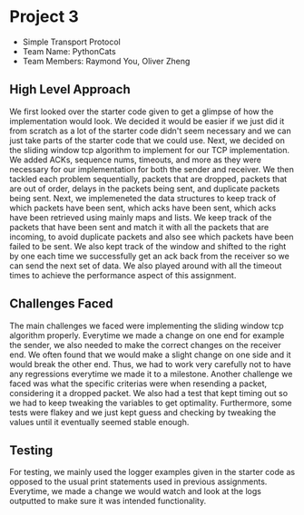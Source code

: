 # Project 3

- Simple Transport Protocol
- Team Name: PythonCats
- Team Members: Raymond You, Oliver Zheng

## High Level Approach

We first looked over the starter code given to get a glimpse of how the implementation would look. We decided it would be easier if we just did it from scratch as a lot of the starter code didn't seem necessary and we can just take parts of the starter code that we could use. Next, we decided on the sliding window tcp algorithm to implement for our TCP implementation. We added ACKs, sequence nums, timeouts, and more as they were necessary for our implementation for both the sender and receiver. We then tackled each problem sequentially, packets that are dropped, packets that are out of order, delays in the packets being sent, and duplicate packets being sent. Next, we implemeneted the data structures to keep track of which packets have been sent, which acks have been sent, which acks have been retrieved using mainly maps and lists. We keep track of the packets that have been sent and match it with all the packets that are incoming, to avoid duplicate packets and also see which packets have been failed to be sent. We also kept track of the window and shifted to the right by one each time we successfully get an ack back from the receiver so we can send the next set of data. We also played around with all the timeout times to achieve the performance aspect of this assignment.

## Challenges Faced

The main challenges we faced were implementing the sliding window tcp algorithm properly. Everytime we made a change on one end for example the sender, we also needed to make the correct changes on the receiver end. We often found that we would make a slight change on one side and it would break the other end. Thus, we had to work very carefully not to have any regressions everytime we made it to a milestone. Another challenge we faced was what the specific criterias were when resending a packet, considering it a dropped packet. We also had a test that kept timing out so we had to keep tweaking the variables to get optimality. Furthermore, some tests were flakey and we just kept guess and checking by tweaking the values until it eventually seemed stable enough.

## Testing

For testing, we mainly used the logger examples given in the starter code as opposed to the usual print statements used in previous assignments. Everytime, we made a change we would watch and look at the logs outputted to make sure it was intended functionality.
